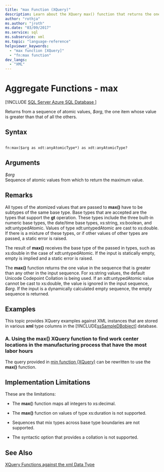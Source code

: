 ```yaml
---
title: "max Function (XQuery)"
description: Learn about the XQuery max() function that returns the one item in a sequence whose value is greater than that of all the others.
author: "rothja"
ms.author: "jroth"
ms.date: "03/09/2017"
ms.service: sql
ms.subservice: xml
ms.topic: "language-reference"
helpviewer_keywords:
  - "max function [XQuery]"
  - "fn:max function"
dev_langs:
  - "XML"
---
```

# Aggregate Functions - max
[!INCLUDE [SQL Server Azure SQL Database ](../includes/applies-to-version/sqlserver.md)]

  Returns from a sequence of atomic values, *$arg*, the one item whose value is greater than that of all the others.  
  
## Syntax  
  
```  
  
fn:max($arg as xdt:anyAtomicType*) as xdt:anyAtomicType?  
```  
  
## Arguments  
 *$arg*  
 Sequence of atomic values from which to return the maximum value.  
  
## Remarks  
 All types of the atomized values that are passed to **max()** have to be subtypes of the same base type. Base types that are accepted are the types that support the **gt** operation. These types include the three built-in numeric base types, the date/time base types, xs:string, xs:boolean, and xdt:untypedAtomic. Values of type xdt:untypedAtomic are cast to xs:double. If there is a mixture of these types, or if other values of other types are passed, a static error is raised.  
  
 The result of **max()** receives the base type of the passed in types, such as xs:double in the case of xdt:untypedAtomic. If the input is statically empty, empty is implied and a static error is raised.  
  
 The **max()** function returns the one value in the sequence that is greater than any other in the input sequence. For xs:string values, the default Unicode Codepoint Collation is being used. If an xdt:untypedAtomic value cannot be cast to xs:double, the value is ignored in the input sequence, *$arg*. If the input is a dynamically calculated empty sequence, the empty sequence is returned.  
  
## Examples  
 This topic provides XQuery examples against XML instances that are stored in various **xml** type columns in the [!INCLUDE[ssSampleDBobject](../includes/sssampledbobject-md.md)] database.  
  
### A. Using the max() XQuery function to find work center locations in the manufacturing process that have the most labor hours  
 The query provided in [min function (XQuery)](../xquery/aggregate-functions-min.md) can be rewritten to use the **max()** function.  
  
## Implementation Limitations  
 These are the limitations:  
  
-   The **max(**) function maps all integers to xs:decimal.  
  
-   The **max()** function on values of type xs:duration is not supported.  
  
-   Sequences that mix types across base type boundaries are not supported.  
  
-   The syntactic option that provides a collation is not supported.  
  
## See Also  
 [XQuery Functions against the xml Data Type](../xquery/xquery-functions-against-the-xml-data-type.md)  
  
  
